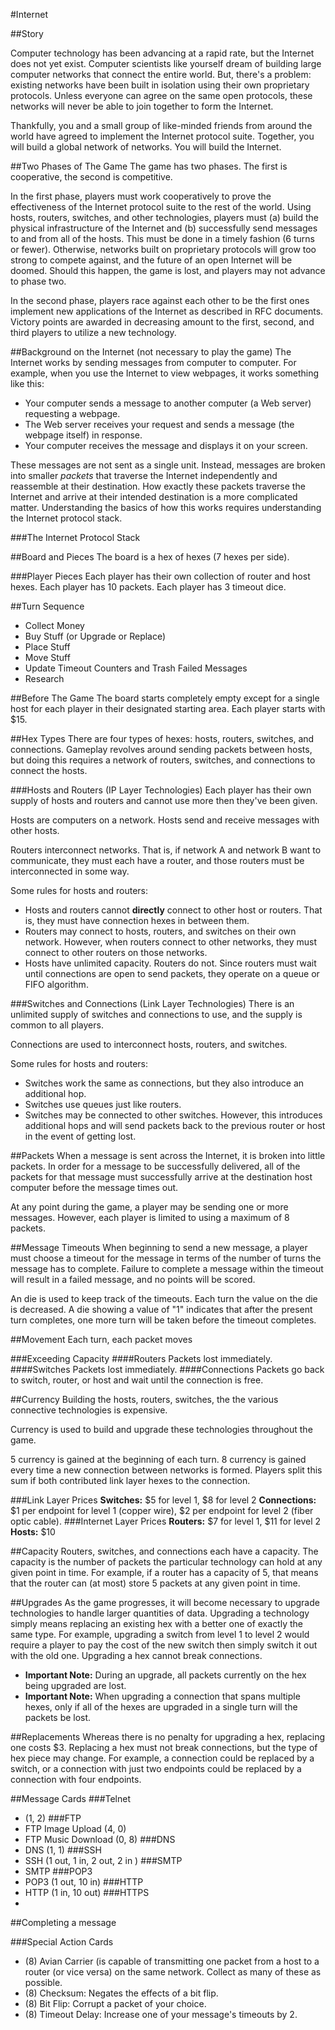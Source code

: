 #Internet

##Story

Computer technology has been advancing at a rapid rate, but the Internet does not yet exist. Computer scientists like yourself dream of building large computer networks that connect the entire world. But, there's a problem: existing networks have been built in isolation using their own proprietary protocols. Unless everyone can agree on the same open protocols, these networks will never be able to join together to form the Internet.

Thankfully, you and a small group of like-minded friends from around the world have agreed to implement the Internet protocol suite. Together, you will build a global network of networks. You will build the Internet.

##Two Phases of The Game
The game has two phases. The first is cooperative, the second is competitive.

In the first phase, players must work cooperatively to prove the effectiveness of the Internet protocol suite to the rest of the world. Using hosts, routers, switches, and other technologies, players must (a) build the physical infrastructure of the Internet and (b) successfully send messages to and from all of the hosts. This must be done in a timely fashion (6 turns or fewer). Otherwise, networks built on proprietary protocols will grow too strong to compete against, and the future of an open Internet will be doomed. Should this happen, the game is lost, and players may not advance to phase two.

In the second phase, players race against each other to be the first ones implement new applications of the Internet as described in RFC documents. Victory points are awarded in decreasing amount to the first, second, and third players to utilize a new technology.

##Background on the Internet (not necessary to play the game)
The Internet works by sending messages from computer to computer. For example, when you use the Internet to view webpages, it works something like this:

* Your computer sends a message to another computer (a Web server) requesting a webpage.
* The Web server receives your request and sends a message (the webpage itself) in response.
* Your computer receives the message and displays it on your screen.

These messages are not sent as a single unit. Instead, messages are broken into smaller *packets* that traverse the Internet independently and reassemble at their destination. How exactly these packets traverse the Internet and arrive at their intended destination is a more complicated matter. Understanding the basics of how this works requires understanding the Internet protocol stack.

###The Internet Protocol Stack



##Board and Pieces
The board is a hex of hexes (7 hexes per side).

###Player Pieces
Each player has their own collection of router and host hexes.
Each player has 10 packets.
Each player has 3 timeout dice.

##Turn Sequence
* Collect Money
* Buy Stuff (or Upgrade or Replace)
* Place Stuff
* Move Stuff
* Update Timeout Counters and Trash Failed Messages
* Research

##Before The Game
The board starts completely empty except for a single host for each player in their designated starting area. Each player starts with $15.

##Hex Types
There are four types of hexes: hosts, routers, switches, and connections. Gameplay revolves around sending packets between hosts, but doing this requires a network of routers, switches, and connections to connect the hosts.

###Hosts and Routers (IP Layer Technologies)
Each player has their own supply of hosts and routers and cannot use more then they've been given.

Hosts are computers on a network. Hosts send and receive messages with other hosts.

Routers interconnect networks. That is, if network A and network B want to communicate, they must each have a router, and those routers must be interconnected in some way.

Some rules for hosts and routers:
* Hosts and routers cannot **directly** connect to other host or routers. That is, they must have connection hexes in between them.
* Routers may connect to hosts, routers, and switches on their own network. However, when routers connect to other networks, they must connect to other routers on those networks.
* Hosts have unlimited capacity. Routers do not. Since routers must wait until connections are open to send packets, they operate on a queue or FIFO algorithm.

###Switches and Connections (Link Layer Technologies)
There is an unlimited supply of switches and connections to use, and the supply is common to all players.

Connections are used to interconnect hosts, routers, and switches.

Some rules for hosts and routers:
* Switches work the same as connections, but they also introduce an additional hop.
* Switches use queues just like routers.
* Switches may be connected to other switches. However, this introduces additional hops and will send packets back to the previous router or host in the event of getting lost.

##Packets
When a message is sent across the Internet, it is broken into little packets. In order for a message to be successfully delivered, all of the packets for that message must successfully arrive at the destination host computer before the message times out.

At any point during the game, a player may be sending one or more messages. However, each player is limited to using a maximum of 8 packets.

##Message Timeouts
When beginning to send a new message, a player must choose a timeout for the message in terms of the number of turns the message has to complete. Failure to complete a message within the timeout will result in a failed message, and no points will be scored.

An die is used to keep track of the timeouts. Each turn the value on the die is decreased. A die showing a value of "1" indicates that after the present turn completes, one more turn will be taken before the timeout completes. 

##Movement
Each turn, each packet moves

###Exceeding Capacity
####Routers
Packets lost immediately.
####Switches
Packets lost immediately.
####Connections
Packets go back to switch, router, or host and wait until the connection is free.


##Currency
Building the hosts, routers, switches, the the various connective technologies is expensive.

Currency is used to build and upgrade these technologies throughout the game.

5 currency is gained at the beginning of each turn. 8 currency is gained every time a new connection between networks is formed. Players split this sum if both contributed link layer hexes to the connection.

###Link Layer Prices
**Switches:** $5 for level 1, $8 for level 2
**Connections:** $1 per endpoint for level 1 (copper wire), $2 per endpoint for level 2 (fiber optic cable).
###Internet Layer Prices
**Routers:** $7 for level 1, $11 for level 2
**Hosts:** $10

##Capacity
Routers, switches, and connections each have a capacity. The capacity is the number of packets the particular technology can hold at any given point in time. For example, if a router has a capacity of 5, that means that the router can (at most) store 5 packets at any given point in time.

##Upgrades
As the game progresses, it will become necessary to upgrade technologies to handle larger quantities of data. Upgrading a technology simply means replacing an existing hex with a better one of exactly the same type. For example, upgrading a switch from level 1 to level 2 would require a player to pay the cost of the new switch then simply switch it out with the old one. Upgrading a hex cannot break connections.

* **Important Note:** During an upgrade, all packets currently on the hex being upgraded are lost.
* **Important Note:** When upgrading a connection that spans multiple hexes, only if all of the hexes are upgraded in a single turn will the packets be lost.

##Replacements
Whereas there is no penalty for upgrading a hex, replacing one costs $3. Replacing a hex must not break connections, but the type of hex piece may change. For example, a connection could be replaced by a switch, or a connection with just two endpoints could be replaced by a connection with four endpoints.

##Message Cards
###Telnet
* (1, 2)
###FTP
* FTP Image Upload (4, 0)
* FTP Music Download (0, 8)
###DNS
* DNS (1, 1)
###SSH
* SSH (1 out, 1 in, 2 out, 2 in )
###SMTP
* SMTP
###POP3
* POP3 (1 out, 10 in)
###HTTP
* HTTP (1 in, 10 out)
###HTTPS
* 

##Completing a message

###Special Action Cards
* (8) Avian Carrier (is capable of transmitting one packet from a host to a router (or vice versa) on the same network. Collect as many of these as possible.
* (8) Checksum: Negates the effects of a bit flip.
* (8) Bit Flip: Corrupt a packet of your choice.
* (8) Timeout Delay: Increase one of your message's timeouts by 2.

